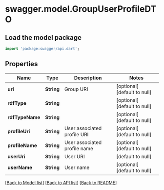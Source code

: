 # swagger.model.GroupUserProfileDTO

## Load the model package
```dart
import 'package:swagger/api.dart';
```

## Properties
Name | Type | Description | Notes
------------ | ------------- | ------------- | -------------
**uri** | **String** | Group URI | [optional] [default to null]
**rdfType** | **String** |  | [optional] [default to null]
**rdfTypeName** | **String** |  | [optional] [default to null]
**profileUri** | **String** | User associated profile URI | [optional] [default to null]
**profileName** | **String** | User associated profile name | [optional] [default to null]
**userUri** | **String** | User URI | [default to null]
**userName** | **String** | User name | [optional] [default to null]

[[Back to Model list]](../README.md#documentation-for-models) [[Back to API list]](../README.md#documentation-for-api-endpoints) [[Back to README]](../README.md)


